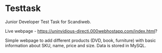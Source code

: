 # Testtask
Junior Developer Test Task for Scandiweb.

Live webpage - https://uninvidious-directi.000webhostapp.com/index.html?

Simple webpage to add different products (DVD, book, furniture) with basic information about SKU, name, price and size. Data is stored in MySQL.
